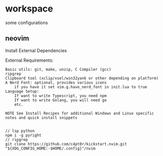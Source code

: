 # workspace

some configurations

## neovim

Install External Dependencies

External Requirements:

    Basic utils: git, make, unzip, C Compiler (gcc)
    ripgrep
    Clipboard tool (xclip/xsel/win32yank or other depending on platform)
    A Nerd Font: optional, provides various icons
        if you have it set vim.g.have_nerd_font in init.lua to true
    Language Setup:
        If want to write Typescript, you need npm
        If want to write Golang, you will need go
        etc.

    NOTE See Install Recipes for additional Windows and Linux specific notes and quick install snippets


    // lsp python
    npm i -g pyright
    // ripgrep 
    git clone https://github.com/c4pt0r/kickstart.nvim.git "${XDG_CONFIG_HOME:-$HOME/.config}"/nvim
